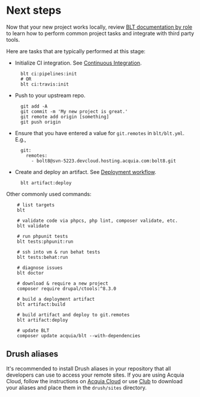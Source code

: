 # Next steps

Now that your new project works locally, review [BLT documentation by role](https://blt.readthedocs.io/) to learn how to perform common project tasks and integrate with third party tools.

Here are tasks that are typically performed at this stage:

* Initialize CI integration. See [Continuous Integration](ci.md).

        blt ci:pipelines:init
        # OR
        blt ci:travis:init

* Push to your upstream repo.

        git add -A
        git commit -m 'My new project is great.'
        git remote add origin [something]
        git push origin

* Ensure that you have entered a value for `git.remotes` in `blt/blt.yml`. E.g.,

        git:
          remotes:
            - bolt8@svn-5223.devcloud.hosting.acquia.com:bolt8.git

* Create and deploy an artifact. See [Deployment workflow](deploy.md).

        blt artifact:deploy

Other commonly used commands:

        # list targets
        blt

        # validate code via phpcs, php lint, composer validate, etc.
        blt validate

        # run phpunit tests
        blt tests:phpunit:run

        # ssh into vm & run behat tests
        blt tests:behat:run

        # diagnose issues
        blt doctor

        # download & require a new project
        composer require drupal/ctools:^8.3.0

        # build a deployment artifact
        blt artifact:build

        # build artifact and deploy to git.remotes
        blt artifact:deploy

        # update BLT
        composer update acquia/blt --with-dependencies

## Drush aliases

It's recommended to install Drush aliases in your repository that all developers can use to access your remote sites. If you are using Acquia Cloud, follow the instructions on [Acquia Cloud](https://docs.acquia.com/acquia-cloud/drush/aliases) or use [Club](https://github.com/acquia/club#usage) to download your aliases and place them in the `drush/sites` directory.
